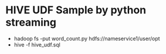 # HIVE UDF Sample by python streaming
- hadoop fs -put word_count.py hdfs://nameservice1/user/opt
- hive -f hive_udf.sql
